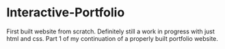 # Interactive-Portfolio
First built website from scratch.
Definitely still a work in progress with just html and css. 
Part 1 of my continuation of a properly built portfolio website.

